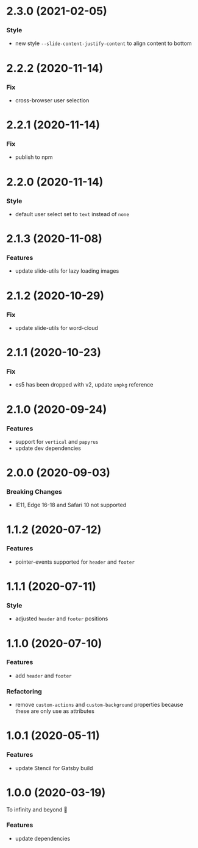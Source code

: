 # 2.3.0 (2021-02-05)

### Style

- new style `--slide-content-justify-content` to align content to bottom

# 2.2.2 (2020-11-14)

### Fix

- cross-browser user selection

# 2.2.1 (2020-11-14)

### Fix

- publish to npm

# 2.2.0 (2020-11-14)

### Style

- default user select set to `text` instead of `none`

# 2.1.3 (2020-11-08)

### Features

- update slide-utils for lazy loading images

# 2.1.2 (2020-10-29)

### Fix

- update slide-utils for word-cloud

# 2.1.1 (2020-10-23)

### Fix

- es5 has been dropped with v2, update `unpkg` reference

# 2.1.0 (2020-09-24)

### Features

- support for `vertical` and `papyrus`
- update dev dependencies

# 2.0.0 (2020-09-03)

### Breaking Changes

- IE11, Edge 16-18 and Safari 10 not supported

# 1.1.2 (2020-07-12)

### Features

- pointer-events supported for `header` and `footer`

# 1.1.1 (2020-07-11)

### Style

- adjusted `header` and `footer` positions

# 1.1.0 (2020-07-10)

### Features

- add `header` and `footer`

### Refactoring

- remove `custom-actions` and `custom-background` properties because these are only use as attributes

# 1.0.1 (2020-05-11)

### Features

- update Stencil for Gatsby build

# 1.0.0 (2020-03-19)

To infinity and beyond 🚀

### Features

- update dependencies

